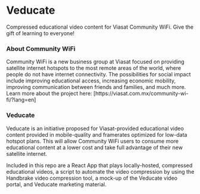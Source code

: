 # Veducate
Compressed educational video content for Viasat Community WiFi. Give the gift of learning to everyone!

<h3>About Community WiFi</h3>
Community WiFi is a new business group at Viasat focused on providing satellite internet hotspots to the most remote areas of the world, where people do not have internet connectivity. The possibilities for social impact include improving educational access, increasing economic mobility, improving communication between friends and families, and much more. Learn more about the project here: [https://viasat.com.mx/community-wi-fi/?lang=en]

<h3>Veducate</h3>
Veducate is an initiative proposed for Viasat-provided educational video content provided in mobile-quality and framerates optimized for low-data hotspot plans. This will allow Community WiFi users to consume more educational content at a lower cost and take full advantage of their new satellite internet.

Included in this repo are a React App that plays locally-hosted, compressed educational videos, a script to automate the video compression by using the Handbrake video compression tool, a mock-up of the Veducate video portal, and Veducate marketing material.
